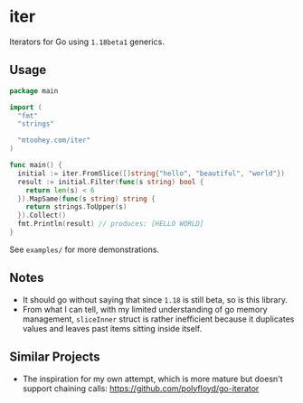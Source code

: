 # iter

Iterators for Go using `1.18beta1` generics.

## Usage

```go
package main

import (
  "fmt"
  "strings"

  "mtoohey.com/iter"
)

func main() {
  initial := iter.FromSlice([]string{"hello", "beautiful", "world"})
  result := initial.Filter(func(s string) bool {
    return len(s) < 6
  }).MapSame(func(s string) string {
    return strings.ToUpper(s)
  }).Collect()
  fmt.Println(result) // produces: [HELLO WORLD]
}
```

See `examples/` for more demonstrations.

## Notes

- It should go without saying that since `1.18` is still beta, so is this library.
- From what I can tell, with my limited understanding of go memory management, `sliceInner` struct is rather inefficient because it duplicates values and leaves past items sitting inside itself.

## Similar Projects

- The inspiration for my own attempt, which is more mature but doesn't support chaining calls: <https://github.com/polyfloyd/go-iterator>
